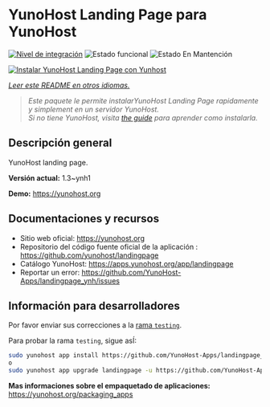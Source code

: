 <!--
Este archivo README esta generado automaticamente<https://github.com/YunoHost/apps/tree/master/tools/readme_generator>
No se debe editar a mano.
-->

# YunoHost Landing Page para YunoHost

[![Nivel de integración](https://apps.yunohost.org/badge/integration/landingpage)](https://ci-apps.yunohost.org/ci/apps/landingpage/)
![Estado funcional](https://apps.yunohost.org/badge/state/landingpage)
![Estado En Mantención](https://apps.yunohost.org/badge/maintained/landingpage)

[![Instalar YunoHost Landing Page con Yunhost](https://install-app.yunohost.org/install-with-yunohost.svg)](https://install-app.yunohost.org/?app=landingpage)

*[Leer este README en otros idiomas.](./ALL_README.md)*

> *Este paquete le permite instalarYunoHost Landing Page rapidamente y simplement en un servidor YunoHost.*  
> *Si no tiene YunoHost, visita [the guide](https://yunohost.org/install) para aprender como instalarla.*

## Descripción general

YunoHost landing page.

**Versión actual:** 1.3~ynh1

**Demo:** <https://yunohost.org>
## Documentaciones y recursos

- Sitio web oficial: <https://yunohost.org>
- Repositorio del código fuente oficial de la aplicación : <https://github.com/yunohost/landingpage>
- Catálogo YunoHost: <https://apps.yunohost.org/app/landingpage>
- Reportar un error: <https://github.com/YunoHost-Apps/landingpage_ynh/issues>

## Información para desarrolladores

Por favor enviar sus correcciones a la [rama `testing`](https://github.com/YunoHost-Apps/landingpage_ynh/tree/testing).

Para probar la rama `testing`, sigue asÍ:

```bash
sudo yunohost app install https://github.com/YunoHost-Apps/landingpage_ynh/tree/testing --debug
o
sudo yunohost app upgrade landingpage -u https://github.com/YunoHost-Apps/landingpage_ynh/tree/testing --debug
```

**Mas informaciones sobre el empaquetado de aplicaciones:** <https://yunohost.org/packaging_apps>
